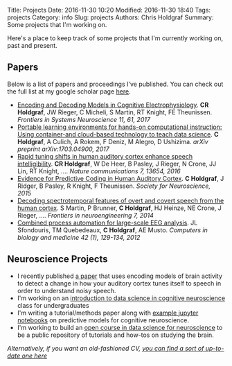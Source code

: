 Title: Projects
Date: 2016-11-30 10:20
Modified: 2016-11-30 18:40
Tags: projects
Category: info
Slug: projects
Authors: Chris Holdgraf
Summary: Some projects that I'm working on.

Here's a place to keep track of some projects that I'm currently working on, past and present.

## Papers
Below is a list of papers and proceedings I've published. You can check out the full list at my google scholar page [here](https://scholar.google.com/citations?hl=en&user=fJmcIEIAAAAJ).

* [Encoding and Decoding Models in Cognitive Electrophysiology](http://scholar.google.comjavascript:void(0)). **CR Holdgraf**, JW Rieger, C Micheli, S Martin, RT Knight, FE Theunissen. *Frontiers in Systems Neuroscience 11, 61, 2017*
* [Portable learning environments for hands-on computational instruction: Using container-and cloud-based technology to teach data science](http://scholar.google.comjavascript:void(0)). **C Holdgraf**, A Culich, A Rokem, F Deniz, M Alegro, D Ushizima. *arXiv preprint arXiv:1703.04900, 2017*
* [Rapid tuning shifts in human auditory cortex enhance speech intelligibility](http://scholar.google.comjavascript:void(0)). **CR Holdgraf**, W De Heer, B Pasley, J Rieger, N Crone, JJ Lin, RT Knight, .... *Nature communications 7, 13654, 2016*
* [Evidence for Predictive Coding in Human Auditory Cortex](http://scholar.google.comjavascript:void(0)). **C Holdgraf**, J Ridger, B Pasley, R Knight, F Theunissen. *Society for Neuroscience, 2015*
* [Decoding spectrotemporal features of overt and covert speech from the human cortex](http://scholar.google.comjavascript:void(0)). S Martin, P Brunner, **C Holdgraf**, HJ Heinze, NE Crone, J Rieger, .... *Frontiers in neuroengineering 7, 2014*
* [Combined process automation for large-scale EEG analysis](http://scholar.google.comjavascript:void(0)). JL Sfondouris, TM Quebedeaux, **C Holdgraf**, AE Musto. *Computers in biology and medicine 42 (1), 129-134, 2012*

## Neuroscience Projects
* I recently published [a paper](http://www.nature.com/articles/ncomms13654) that uses encoding models of brain activity to detect a change in how your auditory cortex tunes itself to speech in order to understand noisy speech.
* I'm working on an [introduction to data science in cognitive neuroscience](https://github.com/data-8/cogneuro-connector) class for undergraduates
* I'm writing a tutorial/methods paper along with [example jupyter notebooks](https://github.com/choldgraf/methods_encoding_model) on predictive models for cognitive neuroscience.
* I'm working to build an [open course in data science for neuroscience](https://github.com/neuro-data-science/neuro_data_science) to be a public repository of tutorials and how-tos on studying the brain.



*Alternatively, if you want an old-fashioned CV, [you can find a sort of up-to-date one here](http://predictablynoisy.com/extras/cv.pdf)*
